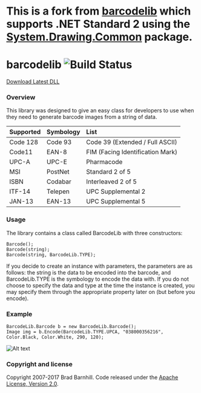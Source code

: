# This is a fork from [barcodelib](https://github.com/barnhill/barcodelib) which supports .NET Standard 2 using the [System.Drawing.Common](https://www.nuget.org/packages/System.Drawing.Common) package.

# barcodelib ![Build Status](https://www.travis-ci.org/barnhill/barcodelib.svg?branch=master)

[Download Latest DLL](http://pnuema.com:2500/job/Barcode%20Library/ws/BarcodeLib/bin/Debug/BarcodeLib.dll)

### Overview ###
 
This library was designed to give an easy class for developers to use when they need to generate barcode images from a string of data.

|   Supported   |  Symbology    | List  |
| :------------- | :------------- | :-----|
| Code 128      | Code 93       | Code 39 (Extended / Full ASCII) |
| Code11        | EAN-8         | FIM (Facing Identification Mark) |
| UPC-A         | UPC-E         | Pharmacode   |
| MSI           | PostNet       | Standard 2 of 5 |
| ISBN          | Codabar       | Interleaved 2 of 5 |
| ITF-14        | Telepen       | UPC Supplemental 2 |
| JAN-13        | EAN-13        | UPC Supplemental 5 |

### Usage ###

The library contains a class called BarcodeLib with three constructors:
```
Barcode();
Barcode(string);
Barcode(string, BarcodeLib.TYPE);
```

If you decide to create an instance with parameters, the parameters are as follows: the string is the data to be encoded into the barcode, and BarcodeLib.TYPE is the symbology to encode the data with. If you do not choose to specify the data and type at the time the instance is created, you may specify them through the appropriate property later on (but before you encode).

### Example ###
```
BarcodeLib.Barcode b = new BarcodeLib.Barcode();
Image img = b.Encode(BarcodeLib.TYPE.UPCA, "038000356216", Color.Black, Color.White, 290, 120);
```

![Alt text](BarcodeLib/examples/upca.gif?raw=true "UPC-A")

### Copyright and license ###

Copyright 2007-2017 Brad Barnhill. Code released under the [Apache License, Version 2.0](https://github.com/bbarnhill/barcodelib/blob/master/LICENSE).
